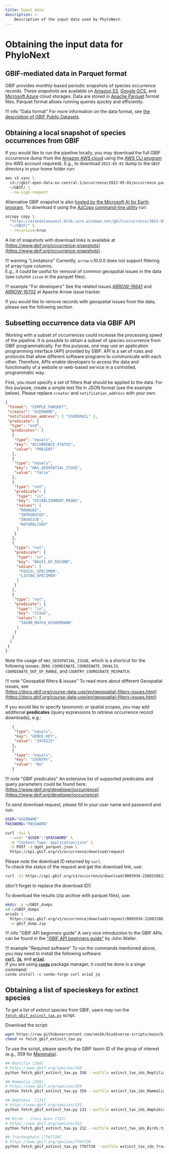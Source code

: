```yaml
---
title: Input data
description: >-
    Description of the input data used by PhyloNext.
---
```


# Obtaining the input data for PhyloNext

## GBIF-mediated data in Parquet format

GBIF provides monthly-based periodic snapshots of species occurrence records. 
These snapshots are available on [Amazon S3](https://registry.opendata.aws/gbif/), [Google GCS](https://console.cloud.google.com/storage/browser/public-datasets-gbif), and [Microsoft Azure](https://planetarycomputer.microsoft.com/dataset/gbif) cloud storages. 
Data are stored in [Apache Parquet](https://parquet.apache.org/) format files. 
Parquet format allows running queries quickly and efficiently.

!!! info "Data format"
    For more information on the data format, see [the description of GBIF Public Datasets](https://github.com/gbif/occurrence/blob/master/aws-public-data.md).

## Obtaining a local snapshot of species occurrences from GBIF

If you would like to run the pipeline locally, you may download the full GBIF occurrence dump from the [Amazon AWS cloud](https://registry.opendata.aws/gbif/) using the [AWS CLI program](https://aws.amazon.com/cli/) (no AWS account required). E.g., to download `2022-05-01` dump to the `GBIF` directory in your home folder run:
``` bash
aws s3 sync \
  s3://gbif-open-data-eu-central-1/occurrence/2022-05-01/occurrence.parquet/ \
  ~/GBIF/ \
  --no-sign-request
```

Alternative GBIF snapshot is also [hosted by the Microsoft AI for Earth program](https://github.com/microsoft/AIforEarthDataSets/blob/main/data/gbif.md). To download it using the [AzCopy command-line utility](https://docs.microsoft.com/en-us/azure/storage/common/storage-use-azcopy-v10) run:
``` bash
azcopy copy \
  "https://ai4edataeuwest.blob.core.windows.net/gbif/occurrence/2022-05-01/occurrence.parquet/*" \
  "~/GBIF/" \
  --recursive=true
```

A list of snapshots with download links is available at [https://www.gbif.org/occurrence-snapshots](https://www.gbif.org/occurrence-snapshots).

!!! warning "Limitations"
    Currently, `arrow` v.10.0.0 does not support filtering of array-type columns.  
    E.g., it could be useful for removal of common geospatial issues in the data (see column `issue` in the parquet files).

!!! example "For developers"
    See the related issues [ARROW-16641](https://issues.apache.org/jira/browse/ARROW-16641) 
    and [ARROW-16702](https://issues.apache.org/jira/browse/ARROW-16702) 
    at Apache Arrow issue tracker.

If you would like to remove records with geospatial issues from the data, please see the following section.

## Subsetting occurrence data via GBIF API

Working with a subset of occurrences could increase the processing speed of the pipeline. 
It is possible to obtain a subset of species occurrence from GBIF programmatically. 
For this purpose, one may use an application programming interface (API) provided by GBIF. 
API is a set of rules and protocols that allow different software programs to communicate with each other. 
Therefore, APIs enable developers to access the data and functionality of a website or web-based service in a controlled, programmatic way.  

First, you must specify a set of filters that should be applied to the data. 
For this purpose, create a simple text file in JSON format (see the example below). 
Please replace `creator` and `notification_address` with your own.  

``` json
{
 "format": "SIMPLE_PARQUET",
 "creator": "USERNAME",
 "notification_address": [ "USEREMAIL" ],
 "predicate": {
  "type": "and",
  "predicates": [
   {
    "type": "equals",
    "key": "OCCURRENCE_STATUS",
    "value": "PRESENT"
   },
   {
    "type": "equals",
    "key": "HAS_GEOSPATIAL_ISSUE",
    "value": "false"
   },
   {
    "type": "not",
    "predicate": {
     "type": "in",
     "key": "ESTABLISHMENT_MEANS",
     "values": [
      "MANAGED",
      "INTRODUCED",
      "INVASIVE",
      "NATURALISED"
     ]
    }
   },
   {
    "type": "not",
    "predicate": {
     "type": "in",
     "key": "BASIS_OF_RECORD",
     "values": [
      "FOSSIL_SPECIMEN",
      "LIVING_SPECIMEN"
     ]
    }
   },
   {
    "type": "not",
    "predicate": {
     "type": "in",
     "key": "ISSUE",
     "values": [
      "TAXON_MATCH_HIGHERRANK"
     ]
    }
   }
  ]
 }
}
```

Note the usage of `HAS_GEOSPATIAL_ISSUE`, which is a shortcut for the following issues: 
`ZERO_COORDINATE`, `COORDINATE_INVALID`, `COORDINATE_OUT_OF_RANGE`, and `COUNTRY_COORDINATE_MISMATCH`.  

!!! note "Geospatial filters & issues"
    To read more about different Geospatial issues, see  
    [https://docs.gbif.org/course-data-use/en/geospatial-filters-issues.html](https://docs.gbif.org/course-data-use/en/geospatial-filters-issues.html)


If you would like to specify taxonomic or spatial scopes, 
you may add additional **predicates** (query expressions to retrieve occurrence record downloads), e.g.:  

``` json
   {
    "type": "equals",
    "key": "GENUS_KEY",
    "value": "2978223"
   },
   {
    "type": "equals",
    "key": "COUNTRY",
    "value": "AU"
   }
```

!!! note "GBIF predicates"
    An extensive list of supported predicates and query parameters could be found here:  
    [https://www.gbif.org/developer/occurrence](https://www.gbif.org/developer/occurrence)


To send download request, please fill in your user name and password and run:
``` bash
USER="USERNAME"
PASSWORD="PASSWORD"

curl -Ssi \
  --user "$USER":"$PASSWORD" \
  -H "Content-Type: application/json" \
  -X POST -d @get_parquet.json \
  https://api.gbif.org/v1/occurrence/download/request
```

Please note the download ID returned by `curl`.  
To check the status of the request and get the download link, use:
``` bash
curl -Ss https://api.gbif.org/v1/occurrence/download/0003936-220831081235567 | jq .
```
(don't forget to replace the download ID!)


To download the results (zip archive with parquet files), use:
``` bash
mkdir -p ~/GBIF_dumps
cd ~/GBIF_dumps
aria2c \
  https://api.gbif.org/v1/occurrence/download/request/0003936-220831081235567.zip \
  -o gbif_dump.zip
```

!!! info "GBIF API beginners guide"
    A very nice introduction to the GBIF APIs can be found in the ["GBIF API beginners guide"](https://data-blog.gbif.org/post/gbif-api-beginners-guide/) by John Waller.


!!! example "Required software"
    To run the commands mentioned above, you may need to install the following software:  
    [**`curl`**](https://curl.se/), [**`jq`**](https://stedolan.github.io/jq/), and [**`aria2`**](https://aria2.github.io/).  
    If you are using [**`conda`**](https://docs.conda.io/en/latest/) package manager, it could be done in a singe command:  
    `conda install -c conda-forge curl aria2 jq`

## Obtaining a list of specieskeys for extinct species

To get a list of extinct species from GBIF, users may run the [`fetch_gbif_extinct_tax.py`](https://github.com/vmikk/PhyloNext/blob/main/bin/fetch_gbif_extinct_tax.py) script.

Download the script:
``` bash
wget https://raw.githubusercontent.com/vmikk/biodiverse-scripts/main/bin/fetch_gbif_extinct_tax.py
chmod +x fetch_gbif_extinct_tax.py
```

To use the script, please specify the GBIF taxon ID of the group of interest (e.g., 359 for [Mammalia](https://www.gbif.org/species/359)).
``` bash
## Reptilia [358]
# https://www.gbif.org/species/358
python fetch_gbif_extinct_tax.py 358 --outfile extinct_tax_ids_Reptilia.txt

## Mammalia [359]
# https://www.gbif.org/species/359
python fetch_gbif_extinct_tax.py 359 --outfile extinct_tax_ids_Mammalia.txt

## Amphibia  [131]
# https://www.gbif.org/species/131
python fetch_gbif_extinct_tax.py 131 --outfile extinct_tax_ids_Amphibia.txt

## Birds - class Aves [212]
# https://www.gbif.org/species/212
python fetch_gbif_extinct_tax.py 212 --outfile extinct_tax_ids_Birds.txt

## Tracheophyta [7707728]
# https://www.gbif.org/species/7707728
python fetch_gbif_extinct_tax.py 7707728 --outfile extinct_tax_ids_Tracheophyta.txt
```

